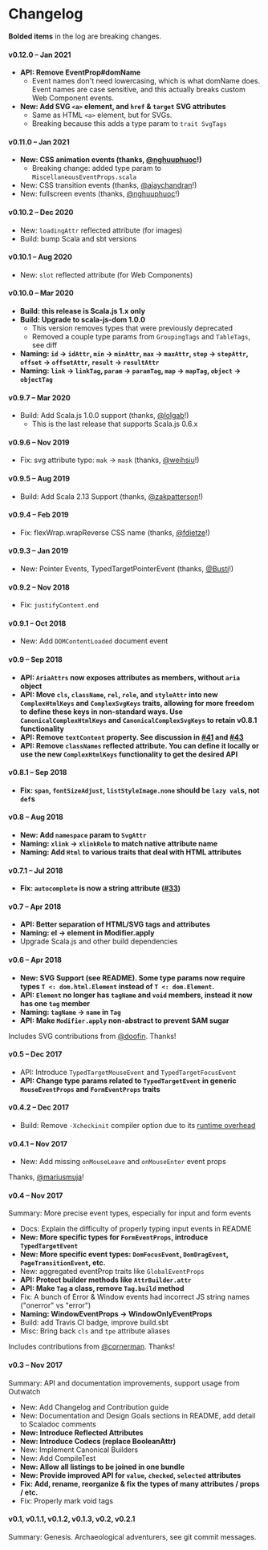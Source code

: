 # Changelog

**Bolded items** in the log are breaking changes.

#### v0.12.0 – Jan 2021

* **API: Remove EventProp#domName**
  * Event names don't need lowercasing, which is what domName does. Event names are case sensitive, and this actually breaks custom Web Component events.
* **New: Add SVG `<a>` element, and `href` & `target` SVG attributes**
  * Same as HTML `<a>` element, but for SVGs.
  * Breaking because this adds a type param to `trait SvgTags` 

#### v0.11.0 – Jan 2021

* **New: CSS animation events (thanks, [@nghuuphuoc](https://github.com/nghuuphuoc)!)**
  * Breaking change: added type param to `MiscellaneousEventProps.scala`
* New: CSS transition events (thanks, [@ajaychandran](https://github.com/ajaychandran)!)
* New: fullscreen events (thanks, [@nghuuphuoc](https://github.com/nghuuphuoc)!)

#### v0.10.2 – Dec 2020

* New: `loadingAttr` reflected attribute (for images)
* Build: bump Scala and sbt versions

#### v0.10.1 – Aug 2020

* New: `slot` reflected attribute (for Web Components)

#### v0.10.0 – Mar 2020

* **Build: this release is Scala.js 1.x only**
* **Build: Upgrade to scala-js-dom 1.0.0**
  * This version removes types that were previously deprecated
  * Removed a couple type params from `GroupingTags` and `TableTags`, see diff
* **Naming: `id` -> `idAttr`, `min` -> `minAttr`, `max` -> `maxAttr`, `step` -> `stepAttr`, `offset` -> `offsetAttr`, `result` -> `resultAttr`**
* **Naming: `link` -> `linkTag`, `param` -> `paramTag`, `map` -> `mapTag`, `object` -> `objectTag`**

#### v0.9.7 – Mar 2020

* Build: Add Scala.js 1.0.0 support (thanks, [@lolgab](https://github.com/lolgab)!)
  * This is the last release that supports Scala.js 0.6.x

#### v0.9.6 – Nov 2019

* Fix: svg attribute typo: `mak` -> `mask` (thanks, [@weihsiu](https://github.com/weihsiu)!)

#### v0.9.5 – Aug 2019 

* Build: Add Scala 2.13 Support (thanks, [@zakpatterson](https://github.com/zakpatterson)!)

#### v0.9.4 – Feb 2019

* Fix: flexWrap.wrapReverse CSS name (thanks, [@fdietze](https://github.com/fdietze)!)

#### v0.9.3 – Jan 2019

* New: Pointer Events, TypedTargetPointerEvent (thanks, [@Busti](https://github.com/Busti)!)

#### v0.9.2 – Nov 2018

* Fix: `justifyContent.end`

#### v0.9.1 – Oct 2018

* New: Add `DOMContentLoaded` document event

#### v0.9 – Sep 2018

* **API: `AriaAttrs` now exposes attributes as members, without `aria` object**
* **API: Move `cls`, `className`, `rel`, `role`, and `styleAttr` into new `ComplexHtmlKeys` and `ComplexSvgKeys` traits, allowing for more freedom to define these keys in non-standard ways. Use `CanonicalComplexHtmlKeys` and `CanonicalComplexSvgKeys` to retain v0.8.1 functionality**
* **API: Remove `textContent` property. See discussion in [#41](https://github.com/raquo/scala-dom-types/issues/41) and [#43](https://github.com/raquo/scala-dom-types/pull/43)**
* **API: Remove `classNames` reflected attribute. You can define it locally or use the new `ComplexHtmlKeys` functionality to get the desired API**

#### v0.8.1 – Sep 2018

* **Fix: `span`, `fontSizeAdjust`, `listStyleImage.none` should be `lazy val`s, not `def`s**

#### v0.8 – Aug 2018

* **New: Add `namespace` param to `SvgAttr`**
* **Naming: `xlink` -> `xlinkRole` to match native attribute name**
* **Naming: Add `Html` to various traits that deal with HTML attributes**

#### v0.7.1 – Jul 2018

* **Fix: `autocomplete` is now a string attribute ([#33](https://github.com/raquo/scala-dom-types/pull/33))**

#### v0.7 – Apr 2018

* **API: Better separation of HTML/SVG tags and attributes**
* **Naming: el -> element in Modifier.apply**
* Upgrade Scala.js and other build dependencies

#### v0.6 – Apr 2018

* **New: SVG Support (see README). Some type params now require types `T <: dom.html.Element` instead of `T <: dom.Element`.** 
* **API: `Element` no longer has `tagName` and `void` members, instead it now has one `tag` member**
* **Naming: `tagName` -> `name` in `Tag`**
* **API: Make `Modifier.apply` non-abstract to prevent SAM sugar**

Includes SVG contributions from [@doofin](https://github.com/doofin). Thanks!

#### v0.5 – Dec 2017

* API: Introduce `TypedTargetMouseEvent` and `TypedTargetFocusEvent`
* **API: Change type params related to `TypedTargetEvent` in generic `MouseEventProps` and `FormEventProps` traits**

#### v0.4.2 – Dec 2017

* Build: Remove `-Xcheckinit` compiler option due to its [runtime overhead](https://docs.scala-lang.org/tutorials/FAQ/initialization-order.html)

#### v0.4.1 – Nov 2017

* New: Add missing `onMouseLeave` and `onMouseEnter` event props

Thanks, [@mariusmuja](https://github.com/mariusmuja)!

#### v0.4 – Nov 2017

Summary: More precise event types, especially for input and form events

* Docs: Explain the difficulty of properly typing input events in README
* **New: More specific types for `FormEventProps`, introduce `TypedTargetEvent`**
* **New: More specific event types: `DomFocusEvent`, `DomDragEvent`, `PageTransitionEvent`, etc.** 
* New: aggregated eventProp traits like `GlobalEventProps`
* **API: Protect builder methods like `AttrBuilder.attr`**
* **API: Make `Tag` a class, remove `Tag.build` method**
* Fix: A bunch of Error & Window events had incorrect JS string names ("onerror" vs "error") 
* **Naming: WindowEventProps -> WindowOnlyEventProps**
* Build: add Travis CI badge, improve build.sbt
* Misc: Bring back `cls` and `tpe` attribute aliases

Includes contributions from [@cornerman](https://github.com/cornerman). Thanks!

#### v0.3 – Nov 2017

Summary: API and documentation improvements, support usage from Outwatch 

* New: Add Changelog and Contribution guide
* New: Documentation and Design Goals sections in README, add detail to Scaladoc comments
* **New: Introduce Reflected Attributes**
* **New: Introduce Codecs (replace BooleanAttr)**
* New: Implement Canonical Builders
* New: Add CompileTest
* **New: Allow all listings to be joined in one bundle**
* **New: Provide improved API for `value`, `checked`, `selected` attributes**
* **Fix: Add, rename, reorganize & fix the types of many attributes / props / etc.**
* Fix: Properly mark void tags

#### v0.1, v0.1.1, v0.1.2, v0.1.3, v0.2, v0.2.1

Summary: Genesis. Archaeological adventurers, see git commit messages.
